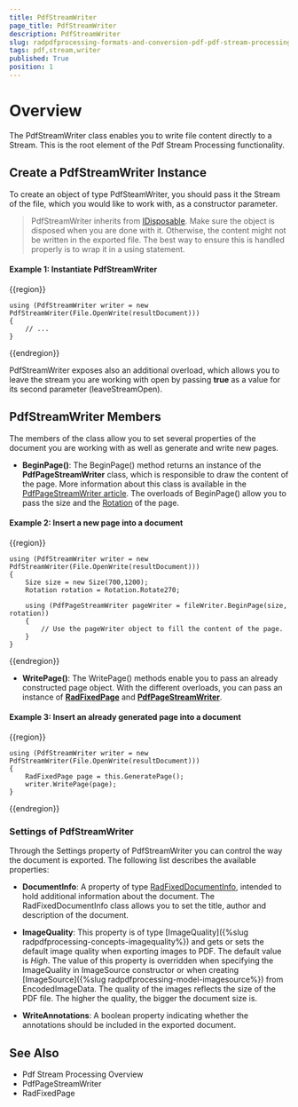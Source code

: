 ```yaml
---
title: PdfStreamWriter
page_title: PdfStreamWriter
description: PdfStreamWriter
slug: radpdfprocessing-formats-and-conversion-pdf-pdf-stream-processing-pdfstreamwriter
tags: pdf,stream,writer
published: True
position: 1
---
```


# Overview

The PdfStreamWriter class enables you to write file content directly to a Stream. This is the root element of the Pdf Stream Processing functionality.

## Create a PdfStreamWriter Instance


To create an object of type PdfSteamWriter, you should pass it the Stream of the file, which you would like to work with, as a constructor parameter.

 

>PdfStreamWriter inherits from [IDisposable](https://msdn.microsoft.com/en-us/library/system.idisposable(v=vs.110).aspx). Make sure the object is disposed when you are done with it. Otherwise, the content might not be written in the exported file. The best way to ensure this is handled properly is to wrap it in a using statement. 

#### **Example 1: Instantiate PdfStreamWriter**

{{region}}

	using (PdfStreamWriter writer = new PdfStreamWriter(File.OpenWrite(resultDocument)))
	{
		// ...
	}
{{endregion}}

PdfStreamWriter exposes also an additional overload, which allows you to leave the stream you are working with open by passing **true** as a value for its second parameter (leaveStreamOpen).

## PdfStreamWriter Members

The members of the class allow you to set several properties of the document you are working with as well as generate and write new pages.

* **BeginPage()**: The BeginPage() method returns an instance of the **PdfPageStreamWriter** class, which is responsible to draw the content of the page. More information about this class is available in the [PdfPageStreamWriter article](). The overloads of BeginPage() allow you to pass the size and the [Rotation](http://docs.telerik.com/devtools/document-processing/api/html/T_Telerik_Windows_Documents_Fixed_Model_Data_Rotation.htm) of the page.

#### **Example 2: Insert a new page into a document**

{{region}}

	using (PdfStreamWriter writer = new PdfStreamWriter(File.OpenWrite(resultDocument)))
	{
		Size size = new Size(700,1200);
		Rotation rotation = Rotation.Rotate270;

		using (PdfPageStreamWriter pageWriter = fileWriter.BeginPage(size, rotation))
        {
			// Use the pageWriter object to fill the content of the page.
		}
	}
{{endregion}}

* **WritePage()**: The WritePage() methods enable you to pass an already constructed page object. With the different overloads, you can pass an instance of [**RadFixedPage**]() and [**PdfPageStreamWriter**]().

#### **Example 3: Insert an already generated page into a document**

{{region}}

	using (PdfStreamWriter writer = new PdfStreamWriter(File.OpenWrite(resultDocument)))
	{
		RadFixedPage page = this.GeneratePage();
		writer.WritePage(page);
	}
{{endregion}}

### Settings of PdfStreamWriter

Through the Settings property of PdfStreamWriter you can control the way the document is exported. The following list describes the available properties:

* **DocumentInfo**: A property of type [RadFixedDocumentInfo](http://docs.telerik.com/devtools/document-processing/api/html/T_Telerik_Windows_Documents_Fixed_Model_RadFixedDocumentInfo.htm), intended to hold additional information about the document. The RadFixedDocumentInfo class allows you to set the title, author and description of the document.

* **ImageQuality**: This property is of type [ImageQuality]({%slug radpdfprocessing-concepts-imagequality%}) and gets or sets the default image quality when exporting images to PDF. The default value is *High*. The value of this property is overridden when specifying the ImageQuality in ImageSource constructor or when creating [ImageSource]({%slug radpdfprocessing-model-imagesource%}) from EncodedImageData. The quality of the images reflects the size of the PDF file. The higher the quality, the bigger the document size is.

* **WriteAnnotations**: A boolean property indicating whether the annotations should be included in the exported document.


## See Also

* Pdf Stream Processing Overview
* PdfPageStreamWriter
* RadFixedPage